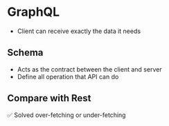 # GraphQL

- Client can receive exactly the data it needs

## Schema

- Acts as the contract between the client and server
- Define all operation that API can do

## Compare with Rest

✅ Solved over-fetching or under-fetching

